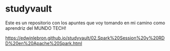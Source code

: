 # studyvault
Este es un repositorio con los apuntes que voy tomando en mi camino como aprendriz del MUNDO TECH!

https://edwinlebron.github.io/studyvault/02.Spark%20Session%20y%20RDD%20en%20Apache%20Spark.html

